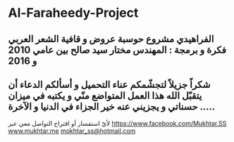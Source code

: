 # Al-Faraheedy-Project
الفراهيدي
مشروع حوسبة عروض و قافية الشعر العربي
فكرة و برمجة : المهندس مختار سيد صالح
بين عامي 2010 و 2016
------------------------------------------------------
شكراً جزيلاً لتجشّمكم عناء التحميل و أسألكم
الدعاء أن يتقبّل الله هذا العمل المتواضع منّي
و يكتبه في ميزان حسناتي و يجزيني عنه خير
الجزاء في الدنيا و الآخرة .....
------------------------------------------------------
لأيّ استفسار أو اقتراح التواصل معي عبر
https://www.facebook.com/Mukhtar.SS
www.mukhtar.me
mokhtar_ss@hotmail.com
